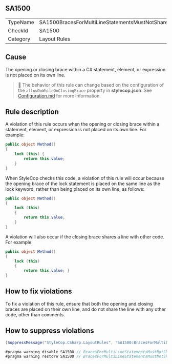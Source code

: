 ﻿## SA1500

<table>
<tr>
  <td>TypeName</td>
  <td>SA1500BracesForMultiLineStatementsMustNotShareLine</td>
</tr>
<tr>
  <td>CheckId</td>
  <td>SA1500</td>
</tr>
<tr>
  <td>Category</td>
  <td>Layout Rules</td>
</tr>
</table>

## Cause

The opening or closing brace within a C# statement, element, or expression is not placed on its own line.

> :memo: The behavior of this rule can change based on the configuration of the `allowDoWhileOnClosingBrace` property in **stylecop.json**. See [Configuration.md](Configuration.md#Layout-Rules) for more information.

## Rule description

A violation of this rule occurs when the opening or closing brace within a statement, element, or expression is not placed on its own line. For example:

```csharp
public object Method()
{
    lock (this) {
        return this.value;
    }
}
```

When StyleCop checks this code, a violation of this rule will occur because the opening brace of the lock statement is placed on the same line as the lock keyword, rather than being placed on its own line, as follows:

```csharp
public object Method()
{
    lock (this) 
    {
        return this.value;
    }
}
```

A violation will also occur if the closing brace shares a line with other code. For example:

```csharp
public object Method()
{
    lock (this) 
    {
        return this.value; }
}
```

## How to fix violations

To fix a violation of this rule, ensure that both the opening and closing braces are placed on their own line, and do not share the line with any other code, other than comments.

## How to suppress violations

```csharp
[SuppressMessage("StyleCop.CSharp.LayoutRules", "SA1500:BracesForMultiLineStatementsMustNotShareLine", Justification = "Reviewed.")]
```

```csharp
#pragma warning disable SA1500 // BracesForMultiLineStatementsMustNotShareLine
#pragma warning restore SA1500 // BracesForMultiLineStatementsMustNotShareLine
```
